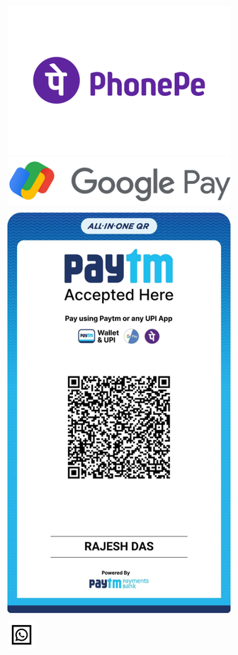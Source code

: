 [![Phonpe](/phonepe.svg)](https://phon.pe/ru_raje8brl)
[![Google Pay](/gp3-lockup.svg)](https://g.co/payinvite/R08lw)


![Paytm Merchant](/paytm-qr.jpg)

[![Whatsapp Msg](/whatsapp.svg)](http://wa.me/918001005656?text=Hi!)
